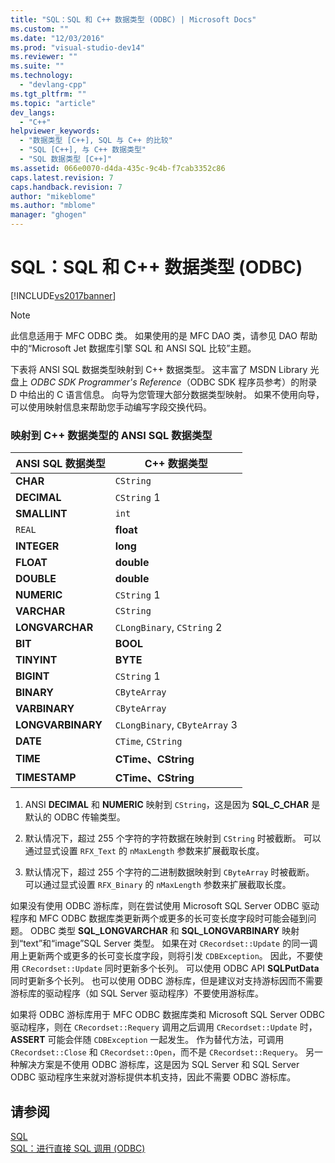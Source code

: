 ```yaml
---
title: "SQL：SQL 和 C++ 数据类型 (ODBC) | Microsoft Docs"
ms.custom: ""
ms.date: "12/03/2016"
ms.prod: "visual-studio-dev14"
ms.reviewer: ""
ms.suite: ""
ms.technology: 
  - "devlang-cpp"
ms.tgt_pltfrm: ""
ms.topic: "article"
dev_langs: 
  - "C++"
helpviewer_keywords: 
  - "数据类型 [C++], SQL 与 C++ 的比较"
  - "SQL [C++], 与 C++ 数据类型"
  - "SQL 数据类型 [C++]"
ms.assetid: 066e0070-d4da-435c-9c4b-f7cab3352c86
caps.latest.revision: 7
caps.handback.revision: 7
author: "mikeblome"
ms.author: "mblome"
manager: "ghogen"
---
```

# SQL：SQL 和 C++ 数据类型 (ODBC)
[!INCLUDE[vs2017banner](../../assembler/inline/includes/vs2017banner.md)]

> [!NOTE]
>  此信息适用于 MFC ODBC 类。  如果使用的是 MFC DAO 类，请参见 DAO 帮助中的“Microsoft Jet 数据库引擎 SQL 和 ANSI SQL 比较”主题。  
  
 下表将 ANSI SQL 数据类型映射到 C\+\+ 数据类型。  这丰富了 MSDN Library 光盘上 *ODBC SDK* *Programmer's Reference*（ODBC SDK 程序员参考）的附录 D 中给出的 C 语言信息。  向导为您管理大部分数据类型映射。  如果不使用向导，可以使用映射信息来帮助您手动编写字段交换代码。  
  
### 映射到 C\+\+ 数据类型的 ANSI SQL 数据类型  
  
|ANSI SQL 数据类型|C\+\+ 数据类型|  
|-------------------|----------------|  
|**CHAR**|`CString`|  
|**DECIMAL**|`CString` 1|  
|**SMALLINT**|`int`|  
|`REAL`|**float**|  
|**INTEGER**|**long**|  
|**FLOAT**|**double**|  
|**DOUBLE**|**double**|  
|**NUMERIC**|`CString` 1|  
|**VARCHAR**|`CString`|  
|**LONGVARCHAR**|`CLongBinary`, `CString` 2|  
|**BIT**|**BOOL**|  
|**TINYINT**|**BYTE**|  
|**BIGINT**|`CString` 1|  
|**BINARY**|`CByteArray`|  
|**VARBINARY**|`CByteArray`|  
|**LONGVARBINARY**|`CLongBinary`, `CByteArray` 3|  
|**DATE**|`CTime`, `CString`|  
|**TIME**|**CTime、CString**|  
|**TIMESTAMP**|**CTime、CString**|  
  
 1.  ANSI **DECIMAL** 和 **NUMERIC** 映射到 `CString`，这是因为 **SQL\_C\_CHAR** 是默认的 ODBC 传输类型。  
  
 2.  默认情况下，超过 255 个字符的字符数据在映射到 `CString` 时被截断。  可以通过显式设置 `RFX_Text` 的 `nMaxLength` 参数来扩展截取长度。  
  
 3.  默认情况下，超过 255 个字符的二进制数据映射到 `CByteArray` 时被截断。  可以通过显式设置 `RFX_Binary` 的 `nMaxLength` 参数来扩展截取长度。  
  
 如果没有使用 ODBC 游标库，则在尝试使用 Microsoft SQL Server ODBC 驱动程序和 MFC ODBC 数据库类更新两个或更多的长可变长度字段时可能会碰到问题。  ODBC 类型 **SQL\_LONGVARCHAR** 和 **SQL\_LONGVARBINARY** 映射到“text”和“image”SQL Server 类型。  如果在对 `CRecordset::Update` 的同一调用上更新两个或更多的长可变长度字段，则将引发 `CDBException`。  因此，不要使用 `CRecordset::Update` 同时更新多个长列。  可以使用 ODBC API **SQLPutData** 同时更新多个长列。  也可以使用 ODBC 游标库，但是建议对支持游标因而不需要游标库的驱动程序（如 SQL Server 驱动程序）不要使用游标库。  
  
 如果将 ODBC 游标库用于 MFC ODBC 数据库类和 Microsoft SQL Server ODBC 驱动程序，则在 `CRecordset::Requery` 调用之后调用 `CRecordset::Update` 时，**ASSERT** 可能会伴随 `CDBException` 一起发生。  作为替代方法，可调用 `CRecordset::Close` 和 `CRecordset::Open`，而不是 `CRecordset::Requery`。  另一种解决方案是不使用 ODBC 游标库，这是因为 SQL Server 和 SQL Server ODBC 驱动程序生来就对游标提供本机支持，因此不需要 ODBC 游标库。  
  
## 请参阅  
 [SQL](../../data/odbc/sql.md)   
 [SQL：进行直接 SQL 调用 \(ODBC\)](../../data/odbc/sql-making-direct-sql-calls-odbc.md)